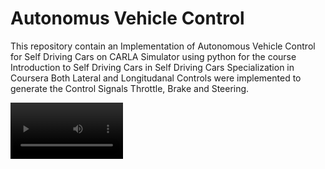 # Autonomus Vehicle Control
This repository contain an Implementation of Autonomous Vehicle Control for Self Driving Cars on CARLA Simulator using python for the course Introduction to Self Driving Cars in Self Driving Cars Specialization in Coursera
Both Lateral and Longitudanal Controls were implemented to generate the Control Signals Throttle, Brake and Steering.


<video src='Images/Demo.mp4' width=180/>
## Vehicle Model
For the implementation of the control kinematic bicycle model was used as the prefered vehicle model where front wheels are used as steering wheels and rear wheels are used as driving wheels.

![Vehicle Model](https://github.com/Chumsy0725/Autonomous-Vehicle-Control/blob/main/Images/Bicycle%20model.png)
>Image by Coursera

## Latteral Controller
Latteral Control was implemented using **Stanley Controller** which is a Geomatric Lateral Controller.
Stanley Controller uses the centre of the front wheel axis as the origin of it's coordinate system(Reference Point)
Stanley Controller generate the steering input based on the Heading Error(The angel between the dirrection of where wheels are pointed and the direction of where we should be heading) and the Cross Track Error(the distance between reference point and the closed point on the trajectory line(ax+by+c=0))

First the cross track error is conveted in to a cross track steering angel by geting the inverse tangent of (k*e/v) where **e** is the cross track error, **v** is current vellocity and **k** being a desired contant.

Then the Headding Error is calculated by getting the inverse tangent of the slope of tragetory line and the subtract in by current yaw angle.

the final **Steer Angel** (Delta) is calculated by summing both **Cross track Steering** and **Heading Error**

![Latteral Control](https://github.com/Chumsy0725/Autonomous-Vehicle-Control/blob/main/Images/Stanley%20controller.png)
> Image by Coursera

## Longitudanal Control
A PID Controller in a Closed Feedback Loop was implemented for Longitudanal Control due to it's great Performance. 
the Throttle output is  governed by the current error, total error and the derivative term of the current error. Depending on the sign of the throttle output Desired Break output was calculated.


